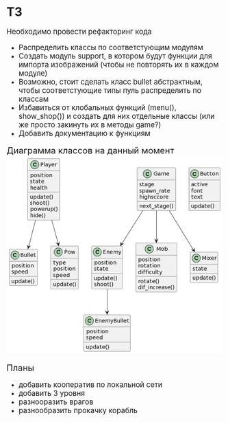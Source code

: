 # ТЗ

<big>Необходимо провести рефакторинг кода

- Распределить классы по соответстующим модулям
- Создать модуль support, в котором будут функции для импорта изображений
  (чтобы не повторять их в каждом модуле)
- Возможно, стоит сделать класс bullet абстрактным, чтобы соответстующие
  типы пуль распределить по классам
- Избавиться от клобальных функций (menu(), show_shop()) и создать для них
  отдельные классы (или же просто закинуть их в методы game?)
- Добавить документацию к функциям<br>

<big>Диаграмма классов на данный момент </big>
![img.png](img.png)

<big>Планы</big>
- добавить кооператив по локальной сети
- добавить 3 уровня
- разнооразить врагов
- разнообразить прокачку корабль